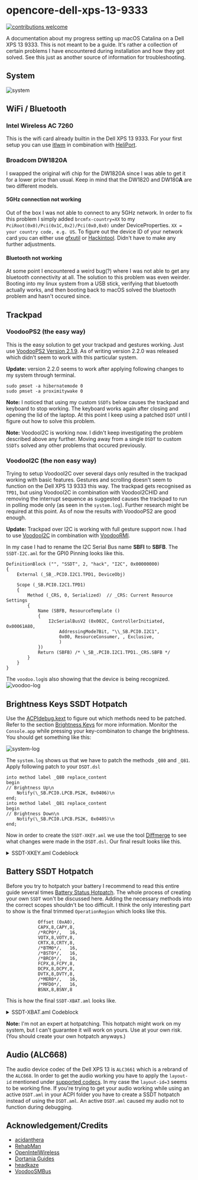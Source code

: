 # opencore-dell-xps-13-9333
[![contributions welcome](https://img.shields.io/badge/contributions-welcome-brightgreen.svg?style=flat)](https://github.com/dwyl/esta/issues)

A documentation about my progress setting up macOS Catalina on a Dell XPS 13 9333. This is not meant to be a guide. It's rather a collection of certain problems I have encountered during installation and how they got solved. See this just as another source of information for troubleshooting.

## System
![system](resources/catalina.png)

## WiFi / Bluetooth

### Intel Wireless AC 7260
This is the wifi card already builtin in the Dell XPS 13 9333. For your first setup you can use [itlwm](https://openintelwireless.github.io/itlwm/) in combination with [HeliPort](https://openintelwireless.github.io/HeliPort/).
### Broadcom DW1820A
I swapped the original wifi chip for the DW1820A since I was able to get it for a lower price than usual. Keep in mind that the DW1820 and DW180**A** are two different models.

#### 5GHz connection not working
Out of the box I was not able to connect to any 5GHz network. In order to fix this problem I simply added ```brcmfx-country=XX``` to my ```PciRoot(0x0)/Pci(0x1C,0x2)/Pci(0x0,0x0)``` under DeviceProperties. ```XX = your country code, e.g. US```. To figure out the device ID of your network card you can either use [gfxutil](https://github.com/acidanthera/gfxutil/releases) or [Hackintool](https://github.com/headkaze/Hackintool). Didn't have to make any further adjustments.

#### Bluetooth not working
At some point I encountered a weird bug(?) where I was not able to get any bluetooth connectivity at all. The solution to this problem was even weirder. Booting into my linux system from a USB stick, verifying that bluetooth actually works, and then booting back to macOS solved the bluetooth problem and hasn't occured since. 

## Trackpad
### VoodooPS2 (the easy way)
This is the easy solution to get your trackpad and gestures working. Just use [VoodooPS2 Version 2.1.9](https://github.com/acidanthera/VoodooPS2/releases/tag/2.1.9). As of writing version 2.2.0 was released which didn't seem to work with this particular system.

**Update:** version 2.2.0 seems to work after applying following changes to my system through terminal.
```
sudo pmset -a hibernatemode 0
sudo pmset -a proximitywake 0
```

**Note:** I noticed that using my custom ```SSDTs``` below causes the trackpad and keyboard to stop working. The keyboard works again after closing and opening the lid of the laptop. At this point I keep using a patched ```DSDT``` until I figure out how to solve this problem.

**Note:** VoodooI2C is working now. I didn't keep investigating the problem described above any further. Moving away from a single ```DSDT``` to custom ```SSDTs``` solved any other problems that occured previously.

### VoodooI2C (the non easy way)
Trying to setup VoodooI2C over several days only resulted in the trackpad working with basic features. Gestures and scrolling doesn't seem to function on the Dell XPS 13 9333 this way. The trackpad gets recognised as ```TPD1```, but using VoodooI2C in combination with VoodooI2CHID and removing the interrupt sequence as suggested causes the trackpad to run in polling mode only (as seen in the ```system.log```).
Further research might be required at this point. As of now the results with VoodooPS2 are good enough.

**Update:** Trackpad over I2C is working with full gesture support now. I had to use [VoodooI2C](https://github.com/VoodooI2C/VoodooI2C) in combination with [VoodooRMI](https://github.com/VoodooSMBus/VoodooRMI). 

In my case I had to rename the I2C Serial Bus name **SBFI** to **SBFB**. The ```SSDT-I2C.aml``` for the GPI0 Pinning looks like this.

```
DefinitionBlock ("", "SSDT", 2, "hack", "I2C", 0x00000000)
{
    External (_SB_.PCI0.I2C1.TPD1, DeviceObj)

    Scope (_SB.PCI0.I2C1.TPD1)
    {
        Method (_CRS, 0, Serialized)  // _CRS: Current Resource Settings
        {
            Name (SBFB, ResourceTemplate ()
            {
                I2cSerialBusV2 (0x002C, ControllerInitiated, 0x00061A80,
                    AddressingMode7Bit, "\\_SB.PCI0.I2C1",
                    0x00, ResourceConsumer, , Exclusive,
                    )
            })
            Return (SBFB) /* \_SB_.PCI0.I2C1.TPD1._CRS.SBFB */
        }
    }
}
```

The ```voodoo.log```is also showing that the device is being recognized.
![voodoo-log](resources/voodoo-log.png)

## Brightness Keys SSDT Hotpatch
Use the [ACPIdebug.kext](https://github.com/RehabMan/OS-X-ACPI-Debug) to figure out which methods need to be patched. Refer to the section [Brightness Keys](https://www.tonymacx86.com/threads/guide-patching-dsdt-ssdt-for-laptop-backlight-control.152659/) for more information. Monitor the ```Console.app``` while pressing your key-combinaton to change the brightness. You should get something like this:

![system-log](resources/system-log.png)

The ```system.log``` shows us that we have to patch the methods ```_Q80``` and ```_Q81```. Apply following patch to your ```DSDT.dsl```

```
into method label _Q80 replace_content
begin
// Brightness Up\n
    Notify(\_SB.PCI0.LPCB.PS2K, 0x0406)\n
end;
into method label _Q81 replace_content
begin
// Brightness Down\n
    Notify(\_SB.PCI0.LPCB.PS2K, 0x0405)\n
end;
```
Now in order to create the ```SSDT-XKEY.aml``` we use the tool [Diffmerge](https://sourcegear.com/diffmerge/) to see what changes were made in the ```DSDT.dsl```.
Our final result looks like this.

<details>
  <summary>SSDT-XKEY.aml Codeblock</summary>
  
  
  
  ```
  DefinitionBlock ("", "SSDT", 2, "hack", "XKEY", 0x00000000)
{
    External (_SB_.PCI0.LPCB.EC0, DeviceObj)    // (from opcode)
    External (_SB_.PCI0.LPCB.PS2K, DeviceObj)    // (from opcode)

    Scope (_SB.PCI0.LPCB.EC0)
    {
        Method (_Q80, 0, NotSerialized)  // _Qxx: EC Query
        {
            Notify (\_SB.PCI0.LPCB.PS2K, 0x0406)
        }
        
        Method (_Q81, 0, NotSerialized)  // _Qxx: EC Query
        {
            Notify (\_SB.PCI0.LPCB.PS2K, 0x0405)
        }  
    }
}
  ```
  
</details>



## Battery SSDT Hotpatch
Before you try to hotpatch your battery I recommend to read this entire guide several times [Battery Status Hotpatch](https://www.tonymacx86.com/threads/guide-using-clover-to-hotpatch-acpi.200137/). The whole process of creating your own ```SSDT``` won't be discussed here. Adding the necessary methods into the correct scopes shouldn't be too difficult. I think the only interesting part to show is the final trimmed  ```OperationRegion``` which looks like this. 

```
            Offset (0xA0), 
            CAPX,8,CAPY,8, 
            /*RCP0*/,   16, 
            VOTX,8,VOTY,8, 
            CRTX,8,CRTY,8, 
            /*BTM0*/,   16, 
            /*BST0*/,   16, 
            /*BRC0*/,   16, 
            FCPX,8,FCPY,8, 
            DCPX,8,DCPY,8, 
            DVTX,8,DVTY,8, 
            /*MER0*/,   16, 
            /*MFD0*/,   16, 
            BSNX,8,BSNY,8
```

This is how the final ```SSDT-XBAT.aml``` looks like.
<details>
  <summary>SSDT-XBAT.aml Codeblock</summary>
  
  
  
  ```
  DefinitionBlock ("", "SSDT", 2, "hack", "XBATT", 0x00000000)
{
 
    External (_SB.BAT0, DeviceObj)  
    External (_SB.PCI0.LPCB.EC0, DeviceObj)
    External (_SB.PCI0.LPCB.EC0.DCPX, DeviceObj)
    External (_SB.PCI0.LPCB.EC0.DCPY, DeviceObj)
    External (_SB.PCI0.LPCB.EC0.FCPX, DeviceObj)
    External (_SB.PCI0.LPCB.EC0.FCPY, DeviceObj)
    External (_SB.PCI0.LPCB.EC0.DVTX, DeviceObj)
    External (_SB.PCI0.LPCB.EC0.DVTY, DeviceObj)
    External (_SB.PCI0.LPCB.EC0.BSNX, DeviceObj)
    External (_SB.PCI0.LPCB.EC0.BSNY, DeviceObj)
    External (_SB.PCI0.LPCB.EC0.CAPX, DeviceObj)
    External (_SB.PCI0.LPCB.EC0.CAPY, DeviceObj)
    External (_SB.PCI0.LPCB.EC0.VOTX, DeviceObj)
    External (_SB.PCI0.LPCB.EC0.VOTY, DeviceObj)
    External (_SB.PCI0.LPCB.EC0.CRTX, DeviceObj)
    External (_SB.PCI0.LPCB.EC0.CRTY, DeviceObj)
    
    External (_SB.PCI0.LPCB.EC0.DNN0, IntObj)
    External (_SB.PCI0.LPCB.EC0.BCN0, IntObj)
    External (_SB.PCI0.LPCB.EC0.MNN0, IntObj)
    External (_SB.PCI0.LPCB.EC0.B0DC, IntObj)
    External (_SB.PCI0.LPCB.EC0.B0IC, IntObj)
    External (_SB.PCI0.LPCB.EC0.B0CL, IntObj)
    
    External (_SB.PCI0.LPCB.EC0.MUT0, MethodObj)
    External (PAK0, MethodObj)
    External (ITOS, MethodObj)
    External (BFB0, MethodObj)
    External (PWRS, MethodObj)

    
    Method (B1B2, 2, NotSerialized) { Return (Or (Arg0, ShiftLeft (Arg1, 8))) }
    
    Scope (_SB.PCI0.LPCB.EC0)
    {
        OperationRegion (XCRM, EmbeddedControl, Zero, 0x0100)
        Field (XCRM, ByteAcc, Lock, Preserve)
        {
            Offset (0xA0), 
            CAPX,8,CAPY,8, 
            /*RCP0*/,   16, 
            VOTX,8,VOTY,8, 
            CRTX,8,CRTY,8, 
            /*BTM0*/,   16, 
            /*BST0*/,   16, 
            /*BRC0*/,   16, 
            FCPX,8,FCPY,8, 
            DCPX,8,DCPY,8, 
            DVTX,8,DVTY,8, 
            /*MER0*/,   16, 
            /*MFD0*/,   16, 
            BSNX,8,BSNY,8
        }   
    }
   
    Scope (_SB.BAT0)
    {
        Method (_BIF, 0, Serialized)  // _BIF: Battery Information
        {
            Store ("BIF0", Debug)
            Acquire (^^PCI0.LPCB.EC0.MUT0, 0xFFFF)
            Store (B1B2(^^PCI0.LPCB.EC0.DCPX,^^PCI0.LPCB.EC0.DCPY), Index (PAK0, One))
            Store (B1B2(^^PCI0.LPCB.EC0.FCPX,^^PCI0.LPCB.EC0.FCPY), Local0)
            Store (Local0, Index (PAK0, 0x02))
            Store (B1B2(^^PCI0.LPCB.EC0.DVTX,^^PCI0.LPCB.EC0.DVTY), Index (PAK0, 0x04))
            Store (^^PCI0.LPCB.EC0.DNN0, Local1)
            Store (B1B2(^^PCI0.LPCB.EC0.BSNX,^^PCI0.LPCB.EC0.BSNY), Local2)
            Store (^^PCI0.LPCB.EC0.BCN0, Local3)
            Store (^^PCI0.LPCB.EC0.MNN0, Local4)
            Release (^^PCI0.LPCB.EC0.MUT0)
            Store (Divide (Local0, 0x0A, ), Index (PAK0, 0x05))
            Store (Zero, Index (PAK0, 0x06))
            Switch (ToInteger (Local1))
            {
                Case (Zero)
                {
                    Store ("Unknow", Index (PAK0, 0x09))
                }
                Case (0xFF)
                {
                    Store ("Dell", Index (PAK0, 0x09))
                }
            }

            Store (ITOS (ToBCD (Local2)), Index (PAK0, 0x0A))
            Switch (ToInteger (Local3))
            {
                Case (Zero)
                {
                    Store ("Unknow", Index (PAK0, 0x0B))
                }
                Case (One)
                {
                    Store ("PBAC", Index (PAK0, 0x0B))
                }
                Case (0x02)
                {
                    Store ("LION", Index (PAK0, 0x0B))
                }
                Case (0x03)
                {
                    Store ("NICD", Index (PAK0, 0x0B))
                }
                Case (0x04)
                {
                    Store ("NIMH", Index (PAK0, 0x0B))
                }
                Case (0x05)
                {
                    Store ("NIZN", Index (PAK0, 0x0B))
                }
                Case (0x06)
                {
                    Store ("RAM", Index (PAK0, 0x0B))
                }
                Case (0x07)
                {
                    Store ("ZNAR", Index (PAK0, 0x0B))
                }
                Case (0x08)
                {
                    Store ("LIP", Index (PAK0, 0x0B))
                }
                
            }

            Switch (ToInteger (Local4))
            {
                Case (Zero)
                {
                    Store ("Unknow", Index (PAK0, 0x0C))
                }
                Case (One)
                {
                    Store ("Dell", Index (PAK0, 0x0C))
                }
                Case (0x02)
                {
                    Store ("SONY", Index (PAK0, 0x0C))
                }
                Case (0x03)
                {
                    Store ("SANYO", Index (PAK0, 0x0C))
                }
                Case (0x04)
                {
                    Store ("PANASONIC", Index (PAK0, 0x0C))
                }
                Case (0x05)
                {
                    Store ("SONY_OLD", Index (PAK0, 0x0C))
                }
                Case (0x06)
                {
                    Store ("SDI", Index (PAK0, 0x0C))
                }
                Case (0x07)
                {
                    Store ("SIMPLO", Index (PAK0, 0x0C))
                }
                Case (0x08)
                {
                    Store ("MOTOROLA", Index (PAK0, 0x0C))
                }
                Case (0x09)
                {
                    Store ("LGC", Index (PAK0, 0x0C))
                }
            }
            Return (PAK0)
        } 
        
        Method (_BST, 0, NotSerialized)  // _BST: Battery Status
        {
            Acquire (^^PCI0.LPCB.EC0.MUT0, 0xFFFF)
            Store (^^PCI0.LPCB.EC0.B0DC, Local0)
            Store (^^PCI0.LPCB.EC0.B0IC, Local1)
            ShiftLeft (Local1, One, Local1)
            Add (Local0, Local1, Local0)
            Store (^^PCI0.LPCB.EC0.B0CL, Local1)
            Release (^^PCI0.LPCB.EC0.MUT0)
            ShiftLeft (Local1, 0x02, Local1)
            Add (Local0, Local1, Local0)
            Store (Local0, Index (BFB0, Zero))
            Acquire (^^PCI0.LPCB.EC0.MUT0, 0xFFFF)
            Store (B1B2(^^PCI0.LPCB.EC0.CAPX,^^PCI0.LPCB.EC0.CAPY), Index (BFB0, 0x02))
            Store (B1B2(^^PCI0.LPCB.EC0.VOTX,^^PCI0.LPCB.EC0.VOTY), Index (BFB0, 0x03))
            Release (^^PCI0.LPCB.EC0.MUT0)
            Acquire (^^PCI0.LPCB.EC0.MUT0, 0xFFFF)
            Store (B1B2(^^PCI0.LPCB.EC0.CRTX,^^PCI0.LPCB.EC0.CRTY), Local0)
            Release (^^PCI0.LPCB.EC0.MUT0)
            If (LEqual (Local0, Zero))
            {
                Increment (Local0)
            }
            ElseIf (PWRS)
            {
                If (And (Local0, 0x8000))
                {
                    Store (Ones, Local0)
                }
            }
            ElseIf (And (Local0, 0x8000))
            {
                Subtract (Zero, Local0, Local0)
                And (Local0, 0xFFFF, Local0)
            }
            Else
            {
                Store (Ones, Local0)
            }
            
            Store (Local0, Index (BFB0, One))
            Return (BFB0)
       }
    }
}
  ```
  
</details>

**Note:** I'm not an expert at hotpatching. This hotpatch might work on my system, but I can't guarantee it will work on yours. Use at your own risk. (You should create your own hotpatch anyways.)

## Audio (ALC668)
The audio device codec of the Dell XPS 13 is ```ALC3661``` which is a rebrand of the ```ALC668```. In order to get the audio working you have to apply the ```layout-id``` mentioned under 
[supported codecs](https://github.com/acidanthera/AppleALC/wiki/Supported-codecs). In my case the ```layout-id=3``` seems to be working fine. If you're trying to get your audio working while using an active ```DSDT.aml``` in your ACPI folder you have to create a SSDT hotpatch instead of using the ```DSDT.aml```. An active ```DSDT.aml``` caused my audio not to function during debugging.

## Acknowledgement/Credits
- [acidanthera](https://github.com/acidanthera) 
- [RehabMan](https://github.com/RehabMan)
- [OpenIntelWireless](https://github.com/OpenIntelWireless)
- [Dortania Guides](https://dortania.github.io/getting-started/)
- [headkaze](https://github.com/headkaze)
- [VoodooSMBus](https://github.com/VoodooSMBus/VoodooRMI)

